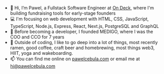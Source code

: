 - 👋  Hi, I’m Pawel, a Fullstack Software Engineer at [On Deck](https://www.beondeck.com/), where I'm building fundraising tools for early-stage founders
- 💻  I'm focusing on web development with HTML, CSS, JavaScript, TypeScript, Node.js, Express, React, Next.js, PostgreSQL and GraphQL
- 👨‍  Before becoming a developer, I founded MEDIGO, where I was the COO and CCO for 7 years
- 🤔  Outside of coding, I like to go deep into a lot of things, most recently ramen, good coffee, craft beer and homebrewing, most things web3, HIIT, yoga and wakeboarding.
- 📫  You can find me online on [pawelcebula.com](https://pawelcebula.com) or email me at [hi@pawelcebula.com](mailto:hi@pawelcebula.com)

<!---
pawel-cebula/pawel-cebula is a ✨ special ✨ repository because its `README.md` (this file) appears on your GitHub profile.
You can click the Preview link to take a look at your changes.
--->

